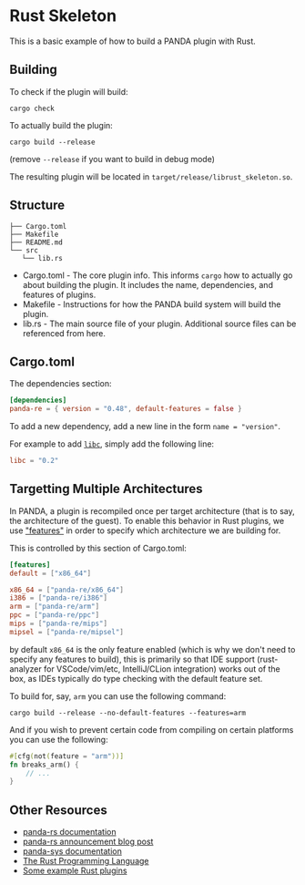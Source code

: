 # Rust Skeleton

This is a basic example of how to build a PANDA plugin with Rust.

## Building

To check if the plugin will build:

```
cargo check
```

To actually build the plugin:

```
cargo build --release
```

(remove `--release` if you want to build in debug mode)

The resulting plugin will be located in `target/release/librust_skeleton.so`.

## Structure

```
├── Cargo.toml
├── Makefile
├── README.md
└── src
   └── lib.rs
```

* Cargo.toml - The core plugin info. This informs `cargo` how to actually go about building the plugin. It includes the name, dependencies, and features of plugins.
* Makefile - Instructions for how the PANDA build system will build the plugin.
* lib.rs - The main source file of your plugin. Additional source files can be referenced from here.

## Cargo.toml

The dependencies section:

```toml
[dependencies]
panda-re = { version = "0.48", default-features = false }
```

To add a new dependency, add a new line in the form `name = "version"`.

For example to add [`libc`](https://docs.rs/libc), simply add the following line:

```toml
libc = "0.2"
```

## Targetting Multiple Architectures

In PANDA, a plugin is recompiled once per target architecture (that is to say, the architecture of the guest). To enable this behavior in Rust plugins, we use ["features"](https://doc.rust-lang.org/cargo/reference/features.html) in order to specify which architecture we are building for.

This is controlled by this section of Cargo.toml:

```toml
[features]
default = ["x86_64"]

x86_64 = ["panda-re/x86_64"]
i386 = ["panda-re/i386"]
arm = ["panda-re/arm"]
ppc = ["panda-re/ppc"]
mips = ["panda-re/mips"]
mipsel = ["panda-re/mipsel"]
```

by default `x86_64` is the only feature enabled (which is why we don't need to specify any features to build), this is primarily so that IDE support (rust-analyzer for VSCode/vim/etc, IntelliJ/CLion integration) works out of the box, as IDEs typically do type checking with the default feature set.

To build for, say, `arm` you can use the following command:

```
cargo build --release --no-default-features --features=arm
```

And if you wish to prevent certain code from compiling on certain platforms you can use the following:

```rust
#[cfg(not(feature = "arm"))]
fn breaks_arm() {
    // ...
}
```

## Other Resources

* [panda-rs documentation](https://docs.rs/panda-re) 
* [panda-rs announcement blog post](https://panda.re/blog/panda-rs)
* [panda-sys documentation](https://docs.rs/panda-re-sys)
* [The Rust Programming Language](https://doc.rust-lang.org/book/)
* [Some example Rust plugins](https://github.com/panda-re/panda-rs-plugins/)
